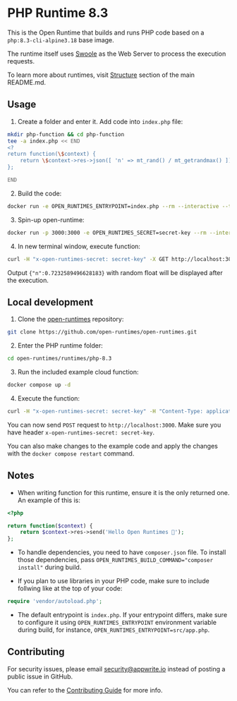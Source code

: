# PHP Runtime 8.3

This is the Open Runtime that builds and runs PHP code based on a `php:8.3-cli-alpine3.18` base image. 

The runtime itself uses [Swoole](https://github.com/swoole/swoole-src) as the Web Server to process the execution requests.

To learn more about runtimes, visit [Structure](https://github.com/open-runtimes/open-runtimes#structure) section of the main README.md.

## Usage

1. Create a folder and enter it. Add code into `index.php` file:

```bash
mkdir php-function && cd php-function
tee -a index.php << END
<?
return function(\$context) {
    return \$context->res->json([ 'n' => mt_rand() / mt_getrandmax() ]);
};

END

```

2. Build the code:

```bash
docker run -e OPEN_RUNTIMES_ENTRYPOINT=index.php --rm --interactive --tty --volume $PWD:/mnt/code openruntimes/php:v3-8.3 sh helpers/build.sh
```

3. Spin-up open-runtime:

```bash
docker run -p 3000:3000 -e OPEN_RUNTIMES_SECRET=secret-key --rm --interactive --tty --volume $PWD/code.tar.gz:/mnt/code/code.tar.gz:ro openruntimes/php:v3-8.3 sh helpers/start.sh "php src/server.php"
```

4. In new terminal window, execute function:

```bash
curl -H "x-open-runtimes-secret: secret-key" -X GET http://localhost:3000/
```

Output `{"n":0.7232589496628183}` with random float will be displayed after the execution.

## Local development

1. Clone the [open-runtimes](https://github.com/open-runtimes/open-runtimes) repository:

```bash
git clone https://github.com/open-runtimes/open-runtimes.git
```

2. Enter the PHP runtime folder:

```bash
cd open-runtimes/runtimes/php-8.3
```

3. Run the included example cloud function:

```bash
docker compose up -d
```

4. Execute the function:

```bash
curl -H "x-open-runtimes-secret: secret-key" -H "Content-Type: application/json" -X POST http://localhost:3000/ -d '{"id": "4"}'
```

You can now send `POST` request to `http://localhost:3000`. Make sure you have header `x-open-runtimes-secret: secret-key`.

You can also make changes to the example code and apply the changes with the `docker compose restart` command.

## Notes

- When writing function for this runtime, ensure it is the only returned one. An example of this is:

```php
<?php

return function($context) {
    return $context->res->send('Hello Open Runtimes 👋');
};
```

- To handle dependencies, you need to have `composer.json` file. To install those dependencies, pass `OPEN_RUNTIMES_BUILD_COMMAND="composer install"` during build.

- If you plan to use libraries in your PHP code, make sure to include follwing like at the top of your code:

```php
require 'vendor/autoload.php';
```

- The default entrypoint is `index.php`. If your entrypoint differs, make sure to configure it using `OPEN_RUNTIMES_ENTRYPOINT` environment variable during build, for instance, `OPEN_RUNTIMES_ENTRYPOINT=src/app.php`.

## Contributing

For security issues, please email security@appwrite.io instead of posting a public issue in GitHub.

You can refer to the [Contributing Guide](https://github.com/open-runtimes/open-runtimes/blob/main/CONTRIBUTING.md) for more info.
